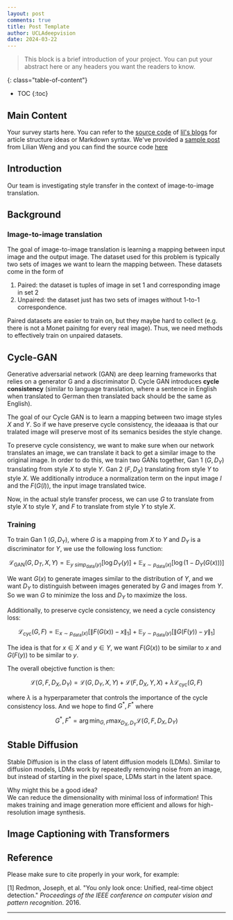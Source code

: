 ```yaml
---
layout: post
comments: true
title: Post Template
author: UCLAdeepvision
date: 2024-03-22
---
```


> This block is a brief introduction of your project. You can put your abstract here or any headers you want the readers to know.

<!--more-->

{: class="table-of-content"}

- TOC
  {:toc}

## Main Content

Your survey starts here. You can refer to the [source code](https://github.com/lilianweng/lil-log/tree/master/_posts) of [lil's blogs](https://lilianweng.github.io/lil-log/) for article structure ideas or Markdown syntax. We've provided a [sample post](https://ucladeepvision.github.io/CS188-Projects-2022Winter/2017/06/21/an-overview-of-deep-learning.html) from Lilian Weng and you can find the source code [here](https://raw.githubusercontent.com/UCLAdeepvision/CS188-Projects-2022Winter/main/_posts/2017-06-21-an-overview-of-deep-learning.md)

## Introduction

Our team is investigating style transfer in the context of image-to-image translation.

## Background

### Image-to-image translation

The goal of image-to-image translation is learning a mapping between input image and the output image. The dataset used for this problem is typically two sets of images we want to learn the mapping between. These datasets come in the form of

1. Paired: the dataset is tuples of image in set 1 and corresponding image in set 2
2. Unpaired: the dataset just has two sets of images without 1-to-1 correspondence.

Paired datasets are easier to train on, but they maybe hard to collect (e.g. there is not a Monet painitng for every real image). Thus, we need methods to effectively train on unpaired datasets.

## Cycle-GAN

Generative adversarial network (GAN) are deep learning frameworks that relies on a generator G and a discriminator D. Cycle GAN introduces **cycle consistency** (similar to language translation, where a sentence in English when translated to German then translated back should be the same as English).

The goal of our Cycle GAN is to learn a mapping between two image styles $X$ and $Y$. So if we have preserve cycle consistency, the ideaaaa is that our tralated image will preserve most of its semanics besides the style change.

To preserve cycle consistency, we want to make sure when our network translates an image, we can translate it back to get a similar image to the original image. In order to do this, we train two GANs together, Gan 1 $(G, D_Y)$ translating from style $X$ to style $Y$. Gan 2 $(F, D_X)$ translating from style $Y$ to style $X$. We additionally introduce a normalization term on the input image $I$ and the $F(G(I))$, the input image translated twice.

Now, in the actual style transfer process, we can use $G$ to translate from style $X$ to style $Y$, and $F$ to translate from style $Y$ to style $X$.

### Training

To train Gan 1 $(G, D_Y)$, where $G$ is a mapping from $X$ to $Y$ and $D_Y$ is a discriminator for $Y$, we use the following loss function:

$$
\mathcal{L}_{\text{GAN}}(G, D_T, X, Y) = \mathbb{E}_{y\ sim p_{\text{data}}(y)}[\log D_Y(y)] + \mathbb{E}_{x \sim p_{\text{data}}(x)}[\log(1 - D_Y(G(x)))]
$$

We want $G(x)$ to generate images similar to the distribution of $Y$, and we want $D_Y$ to distinguish between images generated by $G$ and images from $Y$. So we wan $G$ to minimize the loss and $D_Y$ to maximize the loss.

Additionally, to preserve cycle consistency, we need a cycle consistency loss:

$$
\mathcal{L}_{\text{cyc}}(G, F) = \mathbb{E}_{x \sim p_{\text{data}}(x)}[\|F(G(x)) - x\|_1] + \mathbb{E}_{y \sim p_{\text{data}}(y)}[\|G(F(y)) - y\|_1]
$$

The idea is that for $x \in X$ and $y \in Y$, we want $F(G(x))$ to be similar to $x$ and $G(F(y))$ to be similar to $y$.

The overall obejctive function is then:

$$
\mathcal{L}(G, F, D_X, D_Y) = \mathcal{L}(G, D_Y, X, Y) + \mathcal{L}(F, D_X, Y, X) + \lambda \mathcal{L}_{\text{cyc}}(G, F)
$$

where $\lambda$ is a hyperparameter that controls the importance of the cycle consistency loss. And we hope to find $G^*, F^*$ where

$$
G^*, F^* = \arg \min_{G, F} \max_{D_X, D_Y} \mathcal{L}(G, F, D_X, D_Y)
$$

## Stable Diffusion

Stable Diffusion is in the class of latent diffusion models (LDMs). Similar to diffusion models, LDMs work by repeatedly removing noise from an image, but instead of starting in the pixel space, LDMs start in the latent space. 

Why might this be a good idea?  
We can reduce the dimensionality with minimal loss of information! This makes training and image generation more efficient and allows for high-resolution image synthesis.


## Image Captioning with Transformers

## Reference

Please make sure to cite properly in your work, for example:

[1] Redmon, Joseph, et al. "You only look once: Unified, real-time object detection." _Proceedings of the IEEE conference on computer vision and pattern recognition_. 2016.

---
